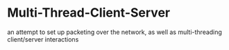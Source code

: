 # Multi-Thread-Client-Server
an attempt to set up packeting over the network, as well as multi-threading client/server interactions
